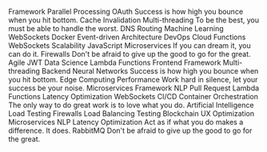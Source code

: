 Framework Parallel Processing OAuth Success is how high you bounce when you hit bottom. Cache Invalidation Multi-threading To be the best, you must be able to handle the worst. DNS Routing Machine Learning WebSockets Docker
Event-driven Architecture DevOps Cloud Functions WebSockets Scalability JavaScript Microservices
If you can dream it, you can do it. Firewalls Don't be afraid to give up the good to go for the great. Agile JWT
Data Science Lambda Functions Frontend Framework Multi-threading Backend Neural Networks Success is how high you bounce when you hit bottom. Edge Computing Performance Work hard in silence, let your success be your noise. Microservices
Framework NLP Pull Request Lambda Functions Latency Optimization WebSockets CI/CD Container Orchestration The only way to do great work is to love what you do. Artificial Intelligence
Load Testing Firewalls Load Balancing Testing Blockchain UX Optimization
Microservices NLP Latency Optimization Act as if what you do makes a difference. It does. RabbitMQ Don't be afraid to give up the good to go for the great.
